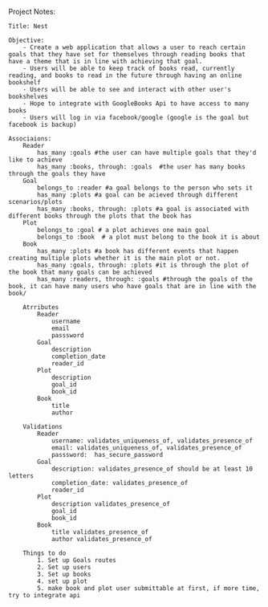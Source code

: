 Project Notes:

    Title: Nest

    Objective: 
        - Create a web application that allows a user to reach certain goals that they have set for themselves through reading books that have a theme that is in line with achieving that goal. 
        - Users will be able to keep track of books read, currently reading, and books to read in the future through having an online bookshelf
        - Users will be able to see and interact with other user's bookshelves
        - Hope to integrate with GoogleBooks Api to have access to many books
        - Users will log in via facebook/google (google is the goal but facebook is backup)

    Associaions:
        Reader
            has_many :goals #the user can have multiple goals that they'd like to achieve
            has_many :books, through: :goals  #the user has many books through the goals they have
        Goal 
            belongs_to :reader #a goal belongs to the person who sets it
            has_many :plots #a goal can be acieved through different scenarios/plots
            has_many :books, through: :plots #a goal is associated with different books through the plots that the book has
        Plot 
            belongs_to :goal # a plot achieves one main goal
            belongs_to :book  # a plot must belong to the book it is about
        Book 
            has_many :plots #a book has different events that happen creating multiple plots whether it is the main plot or not.
            has_many :goals, through: :plots #it is through the plot of the book that many goals can be achieved
            has_many :readers, through: :goals #through the goals of the book, it can have many users who have goals that are in line with the book/

        Atrributes
            Reader
                username
                email
                passsword
            Goal
                description
                completion_date
                reader_id
            Plot
                description
                goal_id
                book_id
            Book
                title
                author

        Validations
            Reader
                username: validates_uniqueness_of, validates_presence_of 
                email: validates_uniqueness_of, validates_presence_of 
                passsword:  has_secure_password
            Goal
                description: validates_presence_of should be at least 10 letters
                completion_date: validates_presence_of
                reader_id
            Plot
                description validates_presence_of
                goal_id
                book_id
            Book
                title validates_presence_of
                author validates_presence_of

        Things to do
            1. Set up Goals routes
            2. Set up users
            3. Set up books
            4. set up plot
            5. make book and plot user submittable at first, if more time, try to integrate api
